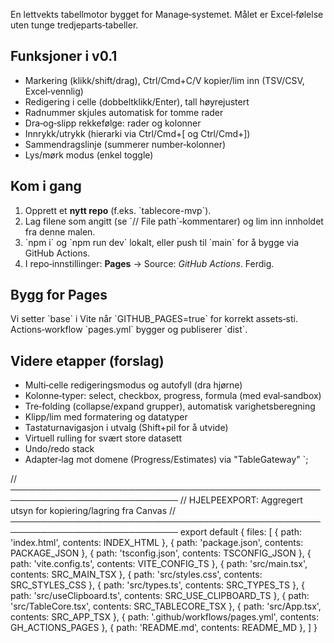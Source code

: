 En lettvekts tabellmotor bygget for Manage‑systemet. Målet er Excel‑følelse uten tunge tredjeparts‑tabeller.


## Funksjoner i v0.1
- Markering (klikk/shift/drag), Ctrl/Cmd+C/V kopier/lim inn (TSV/CSV, Excel‑vennlig)
- Redigering i celle (dobbeltklikk/Enter), tall høyrejustert
- Radnummer skjules automatisk for tomme rader
- Dra‑og‑slipp rekkefølge: rader og kolonner
- Innrykk/utrykk (hierarki via Ctrl/Cmd+[ og Ctrl/Cmd+])
- Sammendragslinje (summerer number‑kolonner)
- Lys/mørk modus (enkel toggle)


## Kom i gang
1. Opprett et **nytt repo** (f.eks. \`tablecore-mvp\`).
2. Lag filene som angitt (se \`// File path\`‑kommentarer) og lim inn innholdet fra denne malen.
3. \`npm i\` og \`npm run dev\` lokalt, eller push til \`main\` for å bygge via GitHub Actions.
4. I repo‑innstillinger: **Pages** → Source: *GitHub Actions*. Ferdig.


## Bygg for Pages
Vi setter \`base\` i Vite når \`GITHUB_PAGES=true\` for korrekt assets‑sti. Actions‑workflow \`pages.yml\` bygger og publiserer \`dist\`.


## Videre etapper (forslag)
- Multi‑celle redigeringsmodus og autofyll (dra hjørne)
- Kolonne‑typer: select, checkbox, progress, formula (med eval‑sandbox)
- Tre‑folding (collapse/expand grupper), automatisk varighetsberegning
- Klipp/lim med formatering og datatyper
- Tastaturnavigasjon i utvalg (Shift+pil for å utvide)
- Virtuell rulling for svært store datasett
- Undo/redo stack
- Adapter‑lag mot domene (Progress/Estimates) via "TableGateway"
`;


// ─────────────────────────────────────────────────────────────────────────────
// HJELPEEXPORT: Aggregert utsyn for kopiering/lagring fra Canvas
// ─────────────────────────────────────────────────────────────────────────────
export default {
files: [
{ path: 'index.html', contents: INDEX_HTML },
{ path: 'package.json', contents: PACKAGE_JSON },
{ path: 'tsconfig.json', contents: TSCONFIG_JSON },
{ path: 'vite.config.ts', contents: VITE_CONFIG_TS },
{ path: 'src/main.tsx', contents: SRC_MAIN_TSX },
{ path: 'src/styles.css', contents: SRC_STYLES_CSS },
{ path: 'src/types.ts', contents: SRC_TYPES_TS },
{ path: 'src/useClipboard.ts', contents: SRC_USE_CLIPBOARD_TS },
{ path: 'src/TableCore.tsx', contents: SRC_TABLECORE_TSX },
{ path: 'src/App.tsx', contents: SRC_APP_TSX },
{ path: '.github/workflows/pages.yml', contents: GH_ACTIONS_PAGES },
{ path: 'README.md', contents: README_MD },
]
}
